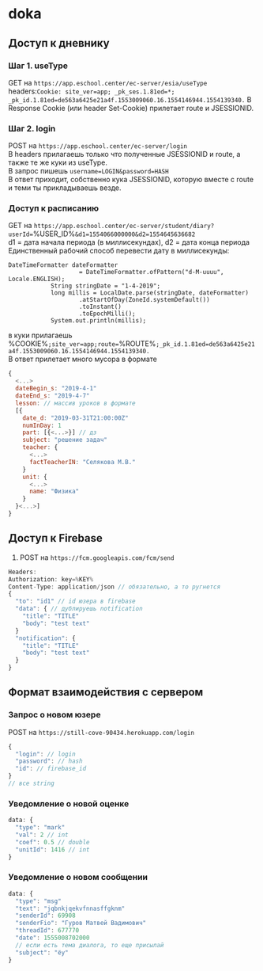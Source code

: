 # doka
## Доступ к дневнику
### Шаг 1. useType
GET на `https://app.eschool.center/ec-server/esia/useType`<br>
headers:`Cookie: site_ver=app; _pk_ses.1.81ed=*; _pk_id.1.81ed=de563a6425e21a4f.1553009060.16.1554146944.1554139340.`
В Response Cookie (или header Set-Cookie) прилетает route и JSESSIONID.
### Шаг 2. login
POST на `https://app.eschool.center/ec-server/login`<br>
В headers прилагаешь только что полученные JSESSIONID и route, а также те же куки из useType.<br>
В запрос пишешь `username=LOGIN&password=HASH`<br>
В ответ приходит, собственно кука JSESSIONID, которую вместе с route и теми ты прикладываешь везде.<br>
### Доступ к расписанию
GET на `https://app.eschool.center/ec-server/student/diary?userId=`%USER_ID%`&d1=1554066000000&d2=1554645636682`<br>
d1 = дата начала периода (в миллисекундах), d2 = дата конца периода <br>
Единственный рабочий способ перевести дату в миллисекунды:
```
DateTimeFormatter dateFormatter
                    = DateTimeFormatter.ofPattern("d-M-uuuu", Locale.ENGLISH);
            String stringDate = "1-4-2019";
            long millis = LocalDate.parse(stringDate, dateFormatter)
                    .atStartOfDay(ZoneId.systemDefault())
                    .toInstant()
                    .toEpochMilli();
            System.out.println(millis);
```
в куки прилагаешь<br>
%COOKIE%`;site_ver=app;route=`%ROUTE%`;_pk_id.1.81ed=de563a6425e21a4f.1553009060.16.1554146944.1554139340.`<br>
В ответ прилетает много мусора в формате
``` javascript
{
  <...>
  dateBegin_s: "2019-4-1"
  dateEnd_s: "2019-4-7"
  lesson: // массив уроков в формате
  [{
    date_d: "2019-03-31T21:00:00Z"
    numInDay: 1
    part: [{<...>}] // дз
    subject: "решение задач"
    teacher: {
      <...>
      factTeacherIN: "Селякова М.В."
    }
    unit: {
      <...>
      name: "Физика"
    }
  }<...>]
}
```
## Доступ к Firebase
1. POST на `https://fcm.googleapis.com/fcm/send`
``` javascript
Headers:
Authorization: key=%KEY%
Content-Type: application/json // обязательно, а то ругнется
{
  "to": "id1" // id юзера в firebase
  "data": { // дублируешь notification
    "title": "TITLE"
    "body": "test text"
  }
  "notification": {
    "title": "TITLE"
    "body": "test text"
  }
}
```
## Формат взаимодействия с сервером
### Запрос о новом юзере
POST на `https://still-cove-90434.herokuapp.com/login`
``` javascript
{
  "login": // login
  "password": // hash
  "id": // firebase_id
} 
// все string
```
### Уведомление о новой оценке
``` javascript
data: {
  "type": "mark"
  "val": 2 // int
  "coef": 0.5 // double
  "unitId": 1416 // int
}
```
### Уведомление о новом сообщении
``` javascript
data: {
  "type": "msg"
  "text": "jqbnkjqekvfnnasffgknm"
  "senderId": 69908
  "senderFio": "Гуров Матвей Вадимович"
  "threadId": 677770
  "date": 1555008702000
  // если есть тема диалога, то еще присылай
  "subject": "ёу"
}
```
